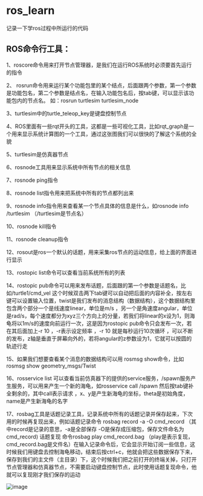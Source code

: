 # ros_learn
记录一下学ros过程中所运行的代码

## ROS命令行工具：

1、roscore命令用来打开节点管理器，是我们在运行ROS系统时必须要首先运行的指令

  2、 rosrun命令用来运行某个功能包里的某个结点，后面跟两个参数，第一个参数是功能包名，第二个参数是结点名，在输入功能包名后，按tab键，可以显示该功能包内的节点名。 如：rosrun turtlesim turtlesim_node
 
 3、turtlesim中的turtle_teleop_key是键盘控制节点

 4、ROS里面有一些rqt开头的工具，这都是一些可视化工具，比如rqt_graph是一个用来显示系统计算图的一个工具，通过这张图我们可以很快的了解这个系统的全貌

5、turtlesim是仿真器节点

 6、rosnode工具用来显示系统中所有节点的相关信息

7、rosnode ping指令

 8、rosnode list指令用来把系统中所有的节点都列出来

 9、rosnode info指令用来查看某一个节点具体的信息是什么，如rosnode info /turtlesim （/turtlesim是节点名）

 10、rosnode kill指令

 11、rosnode cleanup指令
 
 12、rosout是ros一个默认的话题，用来采集ros节点的运动信息，给上面的界面进行显示

13、rostopic list命令可以查看当前系统所有的列表

14、rostopic pub命令可以用来发布话题，后面跟的第一个参数是话题名，比如/turtle1/cmd_vel 这个时候双击两下tab键可以自动把后面的内容补全，按左右键可以设置输入位置，twist是我们发布的消息结构（数据结构），这个数据结构里包含两个部分一个是线速度linear，单位是m/s ，另一个是角速度angular，单位是rad/s，每个速度都分为xyz三个方向上的分量，若我们将linear的x设为1，则海龟将以1m/s的速度向前运行一次，这是因为rostopic pub命令只会发布一次，若在其后面加上-r 10 ，-r表示设定频率 ，-r 10 就是每秒运行10次循环 ，可以不断的发布，z轴是垂直于屏幕向外的，若将angular的z参数设为1，它就可以按圆的轨迹行走

15、如果我们想要查看某个消息的数据结构可以用 rosmsg show命令，比如rosmsg show geometry_msgs/Twist

16、rosservice list 可以查看当前仿真器下的提供的service服务，/spawn服务产生服务，可以用来产生一个新的海龟，如rosservice call /spawn 然后按tab键补全剩余的，其中call表示请求 ，x、y是产生新海龟的坐标，theta是初始角度，name是产生新海龟的名字

17、rosbag工具是话题记录工具，记录系统中所有的话题记录并保存起来，下次用的时候再复现出来，例如话题记录命令 rosbag record -a -O cmd_record （其中record是记录的意思，-a是全部保存 -O是保存成压缩包，保存文件命名为cmd_record) 话题复现 命令rosbag play cmd_record.bag （play是表示复现，cmd_record.bag是文件名）在输入记录命令后，它会显示开始订阅一些信息，这时候我们用键盘去控制海龟移动，结束后按ctrl+c，他就会把这些数据保存下来，保存到我们的主文件（主目录）下，这个时候我们把之前打开的终端关掉，只打开节点管理器和仿真器节点，不需要启动键盘控制节点，此时使用话题复现命令，他就可以复现刚才我们保存的运动
 
 ![image](https://user-images.githubusercontent.com/105849204/182982525-5a9b3811-f52f-4993-8cac-f42f70cf6ce8.png)


